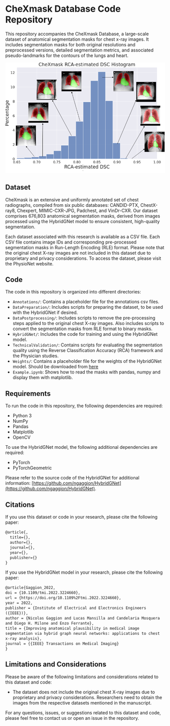 # CheXmask Database Code Repository

This repository accompanies the CheXmask Database, a large-scale dataset of anatomical segmentation masks for chest x-ray images. It includes segmentation masks for both original resolutions and preprocessed versions, detailed segmentation metrics, and associated pseudo-landmarks for the contours of the lungs and heart. 

![CheXmask](figures/histogram_complete.png)

## Dataset

CheXmask is an extensive and uniformly annotated set of chest radiographs, compiled from six public databases: CANDID-PTX, ChestX-ray8, Chexpert, MIMIC-CXR-JPG, Padchest, and VinDr-CXR. Our dataset comprises 676,803 anatomical segmentation masks, derived from images processed using the HybridGNet model to ensure consistent, high-quality segmentation.

Each dataset associated with this research is available as a CSV file. Each CSV file contains image IDs and corresponding pre-processed segmentation masks in Run-Length Encoding (RLE) format. Please note that the original chest X-ray images are not included in this dataset due to proprietary and privacy considerations. To access the dataset, please visit the PhysioNet website.

## Code

The code in this repository is organized into different directories:

- `Annotations/`: Contains a placeholder file for the annotations csv files.
- `DataPreparation/`: Includes scripts for preparing the dataset, to be used with the HybridGNet if desired.
- `DataPostprocessing/`: Includes scripts to remove the pre-processing steps applied to the original chest X-ray images. Also includes scripts to convert the segmentation masks from RLE format to binary masks.
- `HybridGNet/`: Includes the code for training and using the HybridGNet model.
- `TechnicalValidation/`: Contains scripts for evaluating the segmentation quality using the Reverse Classification Accuracy (RCA) framework and the Physician studies.
- `Weights/`: Contains a placeholder file for the weights of the HybridGNet model. Should be downloaded from [here](https://drive.google.com/file/d/1yNCaLjKooiDQ2dDEfdK2K88s9_E8hpJS/view?usp=sharing)
- `Example.ipynb`: Shows how to read the masks with pandas, numpy and display them with matplotlib.

## Requirements

To run the code in this repository, the following dependencies are required:

- Python 3
- NumPy
- Pandas
- Matplotlib
- OpenCV

To use the HybridGNet model, the following additional dependencies are required:

- PyTorch
- PyTorchGeometric

Please refer to the source code of the HybridGNet for additional information: [https://github.com/ngaggion/HybridGNet](https://github.com/ngaggion/HybridGNet).

## Citations 

If you use this dataset or code in your research, please cite the following paper:

```
@article{,
  title={},
  author={},
  journal={},
  year={},
  publisher={}
}
```

If you use the HybridGNet model in your research, please cite the following paper:

```
@article{Gaggion_2022,
doi = {10.1109/tmi.2022.3224660},
url = {https://doi.org/10.1109%2Ftmi.2022.3224660},
year = 2022,
publisher = {Institute of Electrical and Electronics Engineers ({IEEE})},
author = {Nicolas Gaggion and Lucas Mansilla and Candelaria Mosquera and Diego H. Milone and Enzo Ferrante},
title = {Improving anatomical plausibility in medical image segmentation via hybrid graph neural networks: applications to chest x-ray analysis},
journal = {{IEEE} Transactions on Medical Imaging}
}
```

## Limitations and Considerations

Please be aware of the following limitations and considerations related to this dataset and code:

- The dataset does not include the original chest X-ray images due to proprietary and privacy considerations. Researchers need to obtain the images from the respective datasets mentioned in the manuscript.

For any questions, issues, or suggestions related to this dataset and code, please feel free to contact us or open an issue in the repository.
